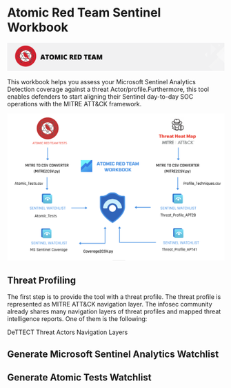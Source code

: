 # Atomic Red Team Sentinel Workbook

<p align="center">
<img src="https://github.com/Intellisec-Solutions/Atomic-Red-Team-Sentinel-Workbook/blob/main/Images/art.png?raw=true" alt="logo" style="width:1400px"></a>
</p>

This workbook helps you assess your Microsoft Sentinel Analytics Detection coverage against a threat Actor/profile.Furthermore, this tool enables defenders to start aligning their Sentinel day-to-day SOC operations with the MITRE ATT&CK framework. 

<p align="center">
<img src="https://github.com/Intellisec-Solutions/Atomic-Red-Team-Sentinel-Workbook/blob/main/Images/ART.png?raw=true" alt="logo" style="width:800px"></a>
</p>


## Threat Profiling

The first step is to provide the tool with a threat profile. The threat profile is represented as MITRE ATT&CK navigation layer. The infosec community already shares many navigation layers of threat profiles and mapped threat intelligence reports. One of them is the following:

DeTTECT Threat Actors Navigation Layers

## Generate Microsoft Sentinel Analytics Watchlist


## Generate Atomic Tests Watchlist




